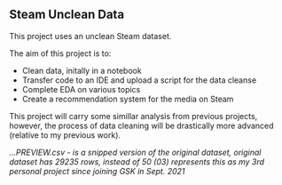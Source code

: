 ## Steam Unclean Data

This project uses an unclean Steam dataset.

The aim of this project is to:
- Clean data, initally in a notebook
- Transfer code to an IDE and upload a script for the data cleanse
- Complete EDA on various topics
- Create a recommendation system for the media on Steam

This project will carry some simillar analysis from previous projects, however, the process of data cleaning will be drastically more advanced (relative to my previous work).

*...PREVIEW.csv - is a snipped version of the original dataset, original dataset has 29235 rows, instead of 50*
*(03) represents this as my 3rd personal project since joining GSK in Sept. 2021*
